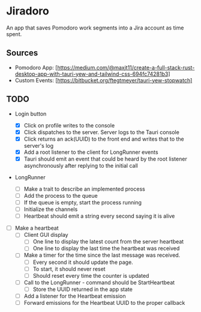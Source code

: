 # Jiradoro

An app that saves Pomodoro work segments into a Jira account as time spent.

## Sources

- Pomodoro App: [https://medium.com/@maxjt11/create-a-full-stack-rust-desktop-app-with-tauri-yew-and-tailwind-css-694fc74281b3]
- Custom Events: [https://bitbucket.org/ftegtmeyer/tauri-yew-stopwatch]

## TODO

- Login button

  - [x] Click on profile writes to the console
  - [x] Click dispatches to the server. Server logs to the Tauri console
  - [x] Click returns an ack(UUID) to the front end and writes that to the server's log
  - [x] Add a root listener to the client for LongRunner events
  - [x] Tauri should emit an event that could be heard by the root listener asynchronously after
        replying to the initial call

- LongRunner

  - [ ] Make a trait to describe an implemented process
  - [ ] Add the process to the queue
  - [ ] If the queue is empty, start the process running
  - [ ] Initialize the channels
  - [ ] Heartbeat should emit a string every second saying it is alive

- [ ] Make a heartbeat
  - [ ] Client GUI display
    - [ ] One line to display the latest count from the server heartbeat
    - [ ] One line to display the last time the heartbeat was received
  - [ ] Make a timer for the time since the last message was received.
    - [ ] Every second it should update the page.
    - [ ] To start, it should never reset
    - [ ] Should reset every time the counter is updated
  - [ ] Call to the LongRunner - command should be StartHeartbeat
    - [ ] Store the UUID returned in the app state
  - [ ] Add a listener for the Heartbeat emission
  - [ ] Forward emissions for the Heartbeat UUID to the proper callback
